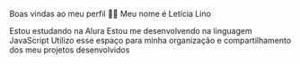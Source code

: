 Boas vindas ao meu perfil 💙💙
Meu nome é Letícia Lino

Estou estudando na Alura
Estou me desenvolvendo na linguagem JavaScript
Utilizo esse espaço para minha organização e compartilhamento dos meu projetos desenvolvidos

